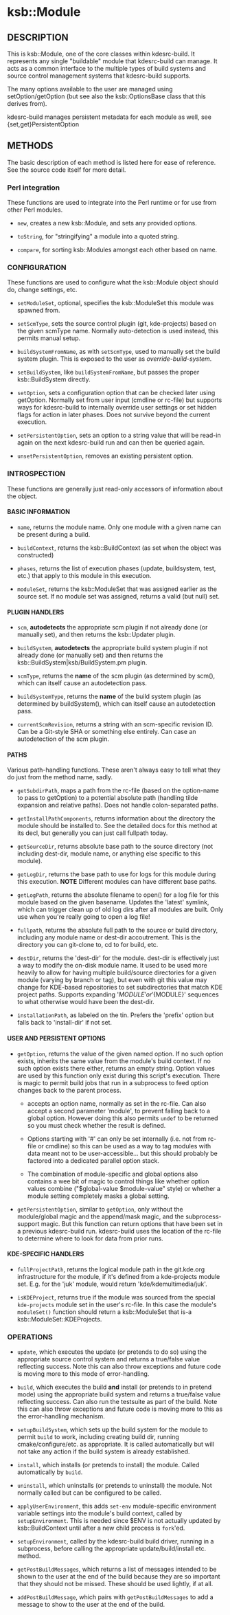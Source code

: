 # ksb::Module

## DESCRIPTION

This is ksb::Module, one of the core classes within kdesrc-build. It represents
any single "buildable" module that kdesrc-build can manage. It acts as a common
interface to the multiple types of build systems and source control management
systems that kdesrc-build supports.

The many options available to the user are managed using setOption/getOption
(but see also the ksb::OptionsBase class that this derives from).

kdesrc-build manages persistent metadata for each module as well, see
{set,get}PersistentOption

## METHODS

The basic description of each method is listed here for ease of reference. See
the source code itself for more detail.

### Perl integration

These functions are used to integrate into the Perl runtime or for use from
other Perl modules.

* ``new``, creates a new ksb::Module, and sets any provided options.

* ``toString``, for "stringifying" a module into a quoted string.

* ``compare``, for sorting ksb::Modules amongst each other based on name.

### CONFIGURATION

These functions are used to configure what the ksb::Module object should do,
change settings, etc.

* ``setModuleSet``, optional, specifies the ksb::ModuleSet this module was
  spawned from.

* ``setScmType``, sets the source control plugin (git, kde-projects) based
  on the given scmType name. Normally auto-detection is used instead, this
  permits manual setup.

* ``buildSystemFromName``, as with ``setScmType``, used to manually set the
  build system plugin. This is exposed to the user as *override-build-system*.

* ``setBuildSystem``, like ``buildSystemFromName``, but passes the proper
  ksb::BuildSystem directly.

* ``setOption``, sets a configuration option that can be checked later using
  getOption.  Normally set from user input (cmdline or rc-file) but supports
  ways for kdesrc-build to internally override user settings or set hidden
  flags for action in later phases. Does not survive beyond the current
  execution.

* ``setPersistentOption``, sets an option to a string value that will be
  read-in again on the next kdesrc-build run and can then be queried again.

* ``unsetPersistentOption``, removes an existing persistent option.

### INTROSPECTION

These functions are generally just read-only accessors of information about the
object.

#### BASIC INFORMATION

* ``name``, returns the module name. Only one module with a given name can be
  present during a build.

* ``buildContext``, returns the ksb::BuildContext (as set when the object
  was constructed)

* ``phases``, returns the list of execution phases (update, buildsystem, test,
  etc.) that apply to this module in this execution.

* ``moduleSet``, returns the ksb::ModuleSet that was assigned earlier as the
  source set. If no module set was assigned, returns a valid (but null) set.

#### PLUGIN HANDLERS

* ``scm``, **autodetects** the appropriate scm plugin if not already done (or
  manually set), and then returns the ksb::Updater plugin.

* ``buildSystem``, **autodetects** the appropriate build system plugin if not
  already done (or manually set) and then returns the
  ksb::BuildSystem|ksb/BuildSystem.pm plugin.

* ``scmType``, returns the **name** of the scm plugin (as determined by
  scm(), which can itself cause an autodetection pass.

* ``buildSystemType``, returns the **name** of the build system plugin (as
  determined by buildSystem(), which can itself cause an autodetection pass.

* ``currentScmRevision``, returns a string with an scm-specific revision ID.
  Can be a Git-style SHA or something else entirely.
  Can case an autodetection of the scm plugin.

#### PATHS

Various path-handling functions. These aren't always easy to tell what they do
just from the method name, sadly.

* ``getSubdirPath``, maps a path from the rc-file (based on the option-name to
  pass to getOption) to a potential absolute path (handling tilde expansion
  and relative paths). Does not handle colon-separated paths.

* ``getInstallPathComponents``, returns information about the directory the
  module should be installed to. See the detailed docs for this method at its
  decl, but generally you can just call fullpath today.

* ``getSourceDir``, returns absolute base path to the source directory (not
  including dest-dir, module name, or anything else specific to this module).

* ``getLogDir``, returns the base path to use for logs for this module during
  this execution. **NOTE** Different modules can have different base paths.

* ``getLogPath``, returns the absolute filename to open() for a log file for
  this module based on the given basename. Updates the 'latest' symlink, which
  can trigger clean up of old log dirs after all modules are built. Only use
  when you're really going to open a log file!

* ``fullpath``, returns the absolute full path to the source or build
  directory, including any module name or dest-dir accoutrement. This is the
  directory you can git-clone to, cd to for build, etc.

* ``destDir``, returns the 'dest-dir' for the module. dest-dir is effectively
  just a way to modify the on-disk module name. It used to be used more heavily
  to allow for having multiple build/source directories for a given
  module (varying by branch or tag), but even with git this value may change
  for KDE-based repositories to set subdirectories that match KDE project
  paths. Supports expanding '$MODULE' or '${MODULE}' sequences to what
  otherwise would have been the dest-dir.

* ``installationPath``, as labeled on the tin. Prefers the 'prefix' option but
  falls back to 'install-dir' if not set.

#### USER AND PERSISTENT OPTIONS

* ``getOption``, returns the value of the given named option. If no such option
  exists, inherits the same value from the module's build context. If no such
  option exists there either, returns an empty string. Option values are used
  by this function only exist during this script's execution. There is magic to
  permit build jobs that run in a subprocess to feed option changes back to the
  parent process.

  * accepts an option name, normally as set in the rc-file. Can also accept a
    second parameter 'module', to prevent falling back to a global option.
    However doing this also permits ``undef`` to be returned so you must check
    whether the result is defined.

  * Options starting with '#' can only be set internally (i.e. not from rc-file
    or cmdline) so this can be used as a way to tag modules with data meant not
    to be user-accessible...  but this should probably be factored into a
    dedicated parallel option stack.

  * The combination of module-specific and global options also contains a wee
    bit of magic to control things like whether option values combine
    ("$global-value $module-value" style) or whether a module setting
    completely masks a global setting.

* ``getPersistentOption``, similar to ``getOption``, only without the
  module/global magic and the append/mask magic, and the subprocess-support
  magic. But this function can return options that have been set in a previous
  kdesrc-build run. kdesrc-build uses the location of the rc-file to determine
  where to look for data from prior runs.

#### KDE-SPECIFIC HANDLERS

* ``fullProjectPath``, returns the logical module path in the git.kde.org
  infrastructure for the module, if it's defined from a kde-projects module
  set.  E.g. for the 'juk' module, would return 'kde/kdemultimedia/juk'.

* ``isKDEProject``, returns true if the module was sourced from the special
  ``kde-projects`` module set in the user's rc-file. In this case the module's
  ``moduleSet()`` function should return a ksb::ModuleSet that is-a
  ksb::ModuleSet::KDEProjects.

### OPERATIONS

* ``update``, which executes the update (or pretends to do so) using the
  appropriate source control system and returns a true/false value reflecting
  success.  Note this can also throw exceptions and future code is moving more
  to this mode of error-handling.

* ``build``, which executes the build **and** install (or pretends to in pretend
  mode) using the appropriate build system and returns a true/false value
  reflecting success. Can also run the testsuite as part of the build. Note
  this can also throw exceptions and future code is moving more to this as the
  error-handling mechanism.

* ``setupBuildSystem``, which sets up the build system for the module to permit
  ``build`` to work, including creating build dir, running cmake/configure/etc.
  as appropriate. It is called automatically but will not take any action if
  the build system is already established.

* ``install``, which installs (or pretends to install) the module. Called
  automatically by ``build``.

* ``uninstall``, which uninstalls (or pretends to uninstall) the module. Not
  normally called but can be configured to be called.

* ``applyUserEnvironment``, this adds ``set-env`` module-specific environment
  variable settings into the module's build context, called by
  ``setupEnvironment``. This is needed since $ENV is not actually updated by
  ksb::BuildContext until after a new child process is ``fork``'ed.

* ``setupEnvironment``, called by the kdesrc-build build driver, running in a
  subprocess, before calling the appropriate update/build/install etc. method.

* ``getPostBuildMessages``, which returns a list of messages intended to be shown
  to the user at the end of the build because they are so important that they should
  not be missed. These should be used lightly, if at all.

* ``addPostBuildMessage``, which pairs with ``getPostBuildMessages`` to add a message
  to show to the user at the end of the build.
